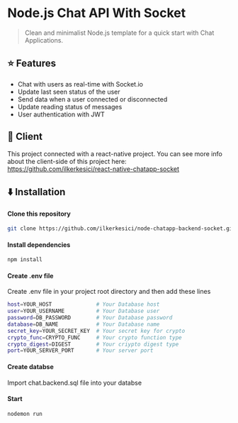 # Node.js Chat API With Socket

> Clean and minimalist Node.js template for a quick start with Chat Applications.

## :star: Features

- Chat with users as real-time with Socket.io
- Update last seen status of the user
- Send data when a user connected or disconnected
- Update reading status of messages
- User authentication with JWT

## :iphone: Client

This project connected with a react-native project. You can see more info about the client-side of this project here: 
<a href="https://github.com/ilkerkesici/react-native-chatapp-socket"> 
  https://github.com/ilkerkesici/react-native-chatapp-socket 
</a>



## :arrow_down: Installation


#### Clone this repository

```sh
git clone https://github.com/ilkerkesici/node-chatapp-backend-socket.git
```

#### Install dependencies

```sh
npm install
```

#### Create .env file

Create .env file in your project root directory and then add these lines

```sh
host=YOUR_HOST              # Your Database host
user=YOUR_USERNAME          # Your Database user
password=DB_PASSWORD        # Your Database password
database=DB_NAME            # Your Database name
secret_key=YOUR_SECRET_KEY  # Your secret key for crypto
crypto_func=CRYPTO_FUNC     # Your crypto function type  
crypto_digest=DIGEST        # Your criypto digest type
port=YOUR_SERVER_PORT       # Your server port
```

#### Create databse

Import chat.backend.sql file into your databse


#### Start

```sh
nodemon run
```
